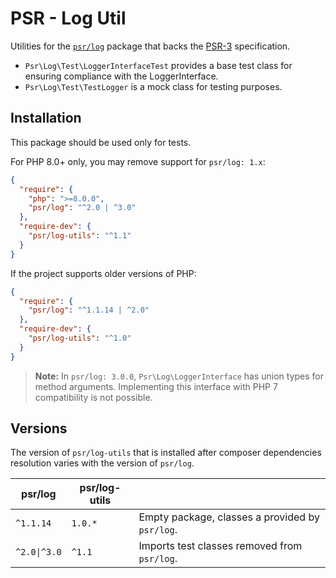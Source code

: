 # PSR - Log Util
Utilities for the [`psr/log`][] package that backs the [PSR-3][] specification.

 * `Psr\Log\Test\LoggerInterfaceTest` provides a base test class for ensuring compliance with the LoggerInterface.
 * `Psr\Log\Test\TestLogger` is a mock class for testing purposes.

## Installation

This package should be used only for tests.

For PHP 8.0+ only, you may remove support for `psr/log: 1.x`:

```json
{
  "require": {
    "php": ">=8.0.0",
    "psr/log": "^2.0 | ^3.0"
  },
  "require-dev": {
    "psr/log-utils": "^1.1"
  }
}
```

If the project supports older versions of PHP:

```json
{
  "require": {
    "psr/log": "^1.1.14 | ^2.0"
  },
  "require-dev": {
    "psr/log-utils": "^1.0"
  }
}
```

> **Note:** In `psr/log: 3.0.0`, `Psr\Log\LoggerInterface` has union types for method arguments.
> Implementing this interface with PHP 7 compatibility is not possible.

## Versions

The version of `psr/log-utils` that is installed after composer dependencies resolution varies with the version of `psr/log`.

| psr/log       | psr/log-utils |                                                 |
|---------------|---------------|-------------------------------------------------|
| `^1.1.14`     | `1.0.*`       | Empty package, classes a provided by `psr/log`. |
| `^2.0\|^3.0`  | `^1.1`        | Imports test classes removed from `psr/log`.    |

[`psr/log`]: https://packagist.org/packages/psr/log
[PSR-3]: https://www.php-fig.org/psr/psr-3/
